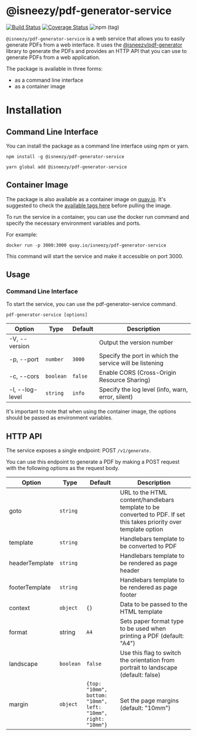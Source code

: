 # @isneezy/pdf-generator-service

[![Build Status](https://img.shields.io/github/actions/workflow/status/isneezy/pdf-generator-service/ci.yml?branch=next&logo=github)](https://github.com/isneezy/pdf-generator-service/tree/next)
[![Coverage Status](https://coveralls.io/repos/github/isneezy/pdf-generator-service/badge.svg?branch=next)](https://coveralls.io/github/isneezy/pdf-generator-service?branch=next)
![npm (tag)](https://img.shields.io/npm/v/@isneezy/pdf-generator/next?logo=npm)

`@isneezy/pdf-generator-service` is a web service that allows you to easily generate PDFs from a web interface.
It uses the [@isneezy/pdf-generator](../service/README.md) library to generate the PDFs and provides an HTTP API that
you can use to generate PDFs from a web application.

The package is available in three forms:

- as a command line interface
- as a container image

# Installation
## Command Line Interface
You can install the package as a command line interface using npm or yarn.

```shell
npm install -g @isneezy/pdf-generator-service
```

```shell
yarn global add @isneezy/pdf-generator-service
```

## Container Image

The package is also available as a container image on 
[quay.io](https://quay.io/repository/isneezy/pdf-generator-service).
It's suggested to check the [available tags here](https://quay.io/repository/isneezy/pdf-generator-service?tab=tags)
before pulling the image.

To run the service in a container, you can use the docker run command and specify the necessary environment variables
and ports.

For example:

```shell
docker run -p 3000:3000 quay.io/isneezy/pdf-generator-service
```

This command will start the service and make it accessible on port 3000.

## Usage
### Command Line Interface

To start the service, you can use the pdf-generator-service command.

```shell
pdf-generator-service [options]
```

| Option          | Type      | Default | Description                                             |
|-----------------|-----------|---------|---------------------------------------------------------|
| -V, --version   |           |         | Output the version number                               |
| -p, --port      | `number`  | `3000`  | Specify the port in which the service will be listening |
| -c, --cors      | `boolean` | `false` | Enable CORS (Cross-Origin Resource Sharing)             |
| -l, --log-level | `string`  | `info`  | Specify the log level (info, warn, error, silent)       |

It's important to note that when using the container image, the options should be passed as environment variables.

## HTTP API

The service exposes a single endpoint: POST `/v1/generate.`

You can use this endpoint to generate a PDF by making a POST request with the following options as the request body.

| Option         | Type       | Default                                                                | 	Description                                                                                                         |
|----------------|------------|------------------------------------------------------------------------|----------------------------------------------------------------------------------------------------------------------|
| goto           | 	`string`  |                                                                        | 	URL to the HTML content/handlebars template to be converted to PDF. If set this takes priority over template option |
| template       | 	`string`  |                                                                        | 	Handlebars template to be converted to PDF                                                                          |
| headerTemplate | 	`string`  |                                                                        | 	Handlebars template to be rendered as page header                                                                   |
| footerTemplate | 	`string`  |                                                                        | 	Handlebars template to be rendered as page footer                                                                   |
| context        | 	`object`  | `{}`                                                                   | 	Data to be passed to the HTML template                                                                              |
| format	        | string     | `A4`                                                                   | 	Sets paper format type to be used when printing a PDF (default: "A4")                                               |
| landscape      | 	`boolean` | `false`                                                                | 	Use this flag to switch the orientation from portrait to landscape (default: false)                                 |
| margin         | 	`object`  | <code>{top: "10mm", bottom: "10mm", left: "10mm", right: "10mm"}<code> | 	Set the page margins (default: "10mm")                                                                              |
